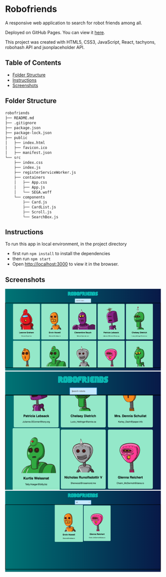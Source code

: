 # Robofriends
A responsive web application to search for robot friends among all. 

Deployed on GitHub Pages. You can view it [here](https://jiaxuanc.github.io/robofriends).

This project was created with HTML5, CSS3, JavaScript, React, tachyons, robohash API and jsonplaceholder API.

## Table of Contents

- [Folder Structure](#folder-structure)
- [Instructions](#instructions)
- [Screenshots](#screenshots)

## Folder Structure

```
robofriends
├── README.md
├── .gitignore
├── package.json
├── package-lock.json
├── public
│   ├── index.html
│   ├── favicon.ico
│   ├── manifest.json
└── src
    ├── index.css
    ├── index.js
    ├── registerServiceWorker.js
    ├── containers
    │   ├── App.css
    │   ├── App.js
    │   └── SEGA.woff
    └── components
        ├── Card.js
        ├── CardList.js
        ├── Scroll.js
        └── SearchBox.js
```

## Instructions
To run this app in local environment, in the project directory
  - first run `npm install` to install the dependencies
  - then run `npm start`
  - Open [http://localhost:3000](http://localhost:3000) to view it in the browser.

## Screenshots
<p align='center'>
  <img src="screenshots/screenshot.png" alt="demo" style="max-width:100%;"><br>
  <img src="screenshots/screenshot2.png" alt="demo" style="max-width:100%;"><br>
  <img src="screenshots/screenshot3.png" alt="demo" style="max-width:100%;"><br>
</p>

